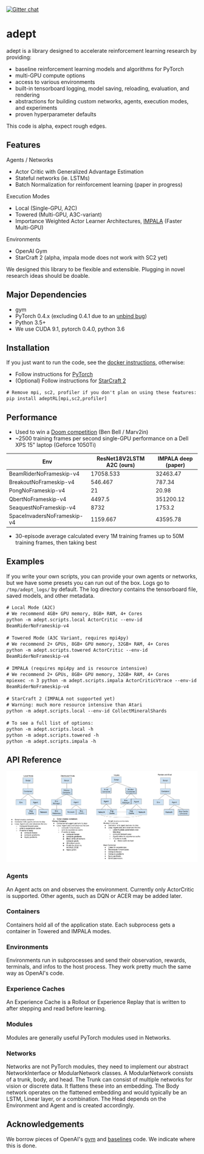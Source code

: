 [![Gitter chat](https://badges.gitter.im/adeptRL.png)](https://gitter.im/adeptRL/Lobby)
# adept

adept is a library designed to accelerate reinforcement learning research by providing:
* baseline reinforcement learning models and algorithms for PyTorch
* multi-GPU compute options
* access to various environments
* built-in tensorboard logging, model saving, reloading, evaluation, and rendering
* abstractions for building custom networks, agents, execution modes, and experiments
* proven hyperparameter defaults

This code is alpha, expect rough edges.

## Features
Agents / Networks
* Actor Critic with Generalized Advantage Estimation
* Stateful networks (ie. LSTMs)
* Batch Normalization for reinforcement learning (paper in progress)

Execution Modes
* Local (Single-GPU, A2C)
* Towered (Multi-GPU, A3C-variant)
* Importance Weighted Actor Learner Architectures, [IMPALA](https://arxiv.org/pdf/1802.01561.pdf) (Faster Multi-GPU)

Environments
* OpenAI Gym
* StarCraft 2 (alpha, impala mode does not work with SC2 yet)

We designed this library to be flexible and extensible. Plugging in novel research ideas should be doable.

## Major Dependencies
* gym
* PyTorch 0.4.x (excluding 0.4.1 due to an [unbind bug](https://github.com/pytorch/pytorch/pull/9995))
* Python 3.5+
* We use CUDA 9.1, pytorch 0.4.0, python 3.6

## Installation
If you just want to run the code, see the [docker instructions](./docker/), otherwise:
* Follow instructions for [PyTorch](https://pytorch.org/)
* (Optional) Follow instructions for [StarCraft 2](https://github.com/Blizzard/s2client-proto#downloads)

```
# Remove mpi, sc2, profiler if you don't plan on using these features:
pip install adeptRL[mpi,sc2,profiler]
```

## Performance
* Used to win a [Doom competition](http://vizdoom.cs.put.edu.pl/competition-cig-2018/competition-results) (Ben Bell / Marv2in)
* ~2500 training frames per second single-GPU performance on a Dell XPS 15" laptop (Geforce 1050Ti)  

| Env                         | ResNet18V2LSTM A2C (ours) | IMPALA deep (paper) |
|-----------------------------|---------------------------|---------------------|
| BeamRiderNoFrameskip-v4     |                 17058.533 |            32463.47 |
| BreakoutNoFrameskip-v4      |                   546.467 |              787.34 |
| PongNoFrameskip-v4          |                        21 |               20.98 |
| QbertNoFrameskip-v4         |                    4497.5 |           351200.12 |
| SeaquestNoFrameskip-v4      |                      8732 |              1753.2 |
| SpaceInvadersNoFrameskip-v4 |                  1159.667 |            43595.78 |
* 30-episode average calculated every 1M training frames up to 50M training frames, then taking best

## Examples
If you write your own scripts, you can provide your own agents or networks, but we have some presets you can run out of the box.
Logs go to `/tmp/adept_logs/` by default.
The log directory contains the tensorboard file, saved models, and other metadata.

```
# Local Mode (A2C)
# We recommend 4GB+ GPU memory, 8GB+ RAM, 4+ Cores
python -m adept.scripts.local ActorCritic --env-id BeamRiderNoFrameskip-v4

# Towered Mode (A3C Variant, requires mpi4py)
# We recommend 2+ GPUs, 8GB+ GPU memory, 32GB+ RAM, 4+ Cores
python -m adept.scripts.towered ActorCritic --env-id BeamRiderNoFrameskip-v4

# IMPALA (requires mpi4py and is resource intensive)
# We recommend 2+ GPUs, 8GB+ GPU memory, 32GB+ RAM, 4+ Cores
mpiexec -n 3 python -m adept.scripts.impala ActorCriticVtrace --env-id BeamRiderNoFrameskip-v4

# StarCraft 2 (IMPALA not supported yet)
# Warning: much more resource intensive than Atari
python -m adept.scripts.local --env-id CollectMineralShards

# To see a full list of options:
python -m adept.scripts.local -h
python -m adept.scripts.towered -h
python -m adept.scripts.impala -h
```

## API Reference
![architecture](images/architecture.png)
### Agents
An Agent acts on and observes the environment.
Currently only ActorCritic is supported. Other agents, such as DQN or ACER may be added later.
### Containers
Containers hold all of the application state. Each subprocess gets a container in Towered and IMPALA modes.
### Environments
Environments run in subprocesses and send their observation, rewards, terminals, and infos to the host process.
They work pretty much the same way as OpenAI's code.
### Experience Caches
An Experience Cache is a Rollout or Experience Replay that is written to after stepping and read before learning.
### Modules
Modules are generally useful PyTorch modules used in Networks.
### Networks
Networks are not PyTorch modules, they need to implement our abstract NetworkInterface or ModularNetwork classes.
A ModularNetwork consists of a trunk, body, and head.
The Trunk can consist of multiple networks for vision or discrete data. It flattens these into an embedding.
The Body network operates on the flattened embedding and would typically be an LSTM, Linear layer, or a combination.
The Head depends on the Environment and Agent and is created accordingly.

## Acknowledgements
We borrow pieces of OpenAI's [gym](https://github.com/openai/gym) and [baselines](https://github.com/openai/baselines) code.
We indicate where this is done.

